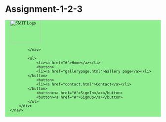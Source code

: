 # Assignment-1-2-3
<!DOCTYPE html>
<html>
<head>
	<meta charset="utf-8">
	<meta name="viewport" content="width=device-width, initial-scale=1">
	<title>Navigation Bar</title>
    <link href="contact.html" >
    <link href="gallerypage.html">
	<style type="text/css">
		*{
			text-decoration: none;
		}
		.navbar{
			background: lightgreen; font-family: calibri; padding-right: 15px;padding-left: 15px;
		}
		.navdiv{
			display: flex; align-items: center; justify-content: space-between;
		}
		.logo a{
			font-size: 35px; font-weight: 600; color: white;
		}
		li{
			list-style: none; display: inline-block;
		}
		li a{
			color: white; font-size: 18px; font-weight: bold; margin-right: 25px;
		}
		button{
			background-color: black; margin-left: 10px; border-radius: 10px; padding: 10px; width: 90px;
		}
		button a{
			color: white; font-weight: bold; font-size: 15px;
		}
        .SMIT img{
            width: 100px;
            height: 75px;
        }
	</style>
</head>
<body>
	<nav class="navbar">
		<div class="navdiv">
            <nav class="SMIT">
                <img src="https://arman-assignment1.netlify.app/logo-OpazD70S.png" alt="SMIT Logo">
          
            </nav>
			
			<ul>
				<li><a href="#">Home</a></li>
                <button>
				<li><a href="gallerypage.html">Gallery page</a></li>
            </button>
                <button>
				<li><a href="contact.html">Contact</a></li>
            </button>
				<button><a href="#">SignIn</a></button>
				<button><a href="#">SignUp</a></button>
			</ul>
		</div>
	</nav>
</body>
</html>
